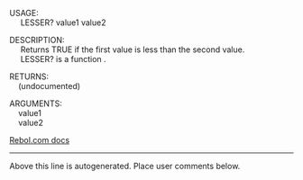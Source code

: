 USAGE:  
&nbsp;&nbsp;&nbsp;&nbsp;&nbsp;LESSER?&nbsp;value1&nbsp;value2&nbsp;  
  
DESCRIPTION:  
&nbsp;&nbsp;&nbsp;&nbsp;&nbsp;Returns&nbsp;TRUE&nbsp;if&nbsp;the&nbsp;first&nbsp;value&nbsp;is&nbsp;less&nbsp;than&nbsp;the&nbsp;second&nbsp;value.  
&nbsp;&nbsp;&nbsp;&nbsp;&nbsp;LESSER?&nbsp;is&nbsp;a&nbsp;function&nbsp;.  
  
RETURNS:  
&nbsp;&nbsp;&nbsp;&nbsp;(undocumented)  
  
ARGUMENTS:  
&nbsp;&nbsp;&nbsp;&nbsp;value1  
&nbsp;&nbsp;&nbsp;&nbsp;value2  

[Rebol.com docs](http://www.rebol.com/r3/docs/functions/lesser-q.html)
___
Above this line is autogenerated. Place user comments below.